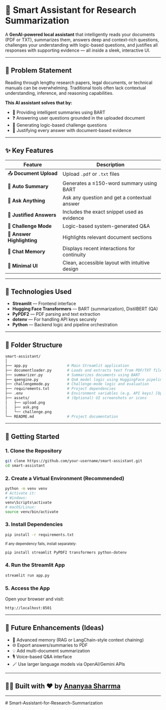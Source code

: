 # 🧠 Smart Assistant for Research Summarization

A **GenAI-powered local assistant** that intelligently reads your documents (PDF or TXT), summarizes them, answers deep and context-rich questions, challenges your understanding with logic-based questions, and justifies all responses with supporting evidence — all inside a sleek, interactive UI.

---

## 📌 Problem Statement

Reading through lengthy research papers, legal documents, or technical manuals can be overwhelming. Traditional tools often lack contextual understanding, inference, and reasoning capabilities.

**This AI assistant solves that by:**

* 🧾 Providing intelligent summaries using BART
* ❓ Answering user questions grounded in the uploaded document
* 🧠 Generating logic-based challenge questions
* 📎 Justifying every answer with document-based evidence

---

## ✨ Key Features

| Feature                    | Description                                    |
| -------------------------- | ---------------------------------------------- |
| 📤 **Document Upload**     | Upload `.pdf` or `.txt` files                  |
| 🧠 **Auto Summary**        | Generates a ≤150-word summary using BART       |
| 💬 **Ask Anything**        | Ask any question and get a contextual answer   |
| 📎 **Justified Answers**   | Includes the exact snippet used as evidence    |
| 🎯 **Challenge Mode**      | Logic-based system-generated Q\&A              |
| 🔦 **Answer Highlighting** | Highlights relevant document sections          |
| 🧠 **Chat Memory**         | Displays recent interactions for continuity    |
| 🎨 **Minimal UI**          | Clean, accessible layout with intuitive design |

---

## 🧰 Technologies Used

* **Streamlit** — Frontend interface
* **Hugging Face Transformers** — BART (summarization), DistilBERT (QA)
* **PyPDF2** — PDF parsing and text extraction
* **dotenv** — For handling API keys securely
* **Python** — Backend logic and pipeline orchestration

---

## 📂 Folder Structure

```bash
smart-assistant/
│
├── app.py                  # Main Streamlit application
├── documentloader.py       # Loads and extracts text from PDF/TXT files
├── summarizer.py           # Summarizes documents using BART
├── qaengine.py             # QnA model logic using HuggingFace pipeline
├── challengemode.py        # Challenge-mode logic and evaluation
├── requirements.txt        # Project dependencies
├── .env                    # Environment variables (e.g. API keys) [Optional]
├── assets/                 # (Optional) UI screenshots or icons
│   ├── upload.png
│   ├── ask.png
│   └── challenge.png
└── README.md               # Project documentation
```

---

## 🚀 Getting Started

### 1. Clone the Repository

```bash
git clone https://github.com/your-username/smart-assistant.git
cd smart-assistant
```

### 2. Create a Virtual Environment (Recommended)

```bash
python -m venv venv
# Activate it:
# Windows:
venv\Scripts\activate
# macOS/Linux:
source venv/bin/activate
```

### 3. Install Dependencies

```bash
pip install -r requirements.txt
```

<sub>If any dependency fails, install separately:</sub>

```bash
pip install streamlit PyPDF2 transformers python-dotenv
```

### 4. Run the Streamlit App

```bash
streamlit run app.py
```

### 5. Access the App

Open your browser and visit:

```
http://localhost:8501
```

---

## 🔧 Future Enhancements (Ideas)

* 🧠 Advanced memory (RAG or LangChain-style context chaining)
* 🌐 Export answers/summaries to PDF
* 💡 Add multi-document summarization
* 🎙️ Voice-based Q\&A interface
* 🪄 Use larger language models via OpenAI/Gemini APIs

---

## 👩‍💻 Built with ❤️ by [Ananyaa Sharrma](mailto:ananyaa00051@gmail.com)

---

#   S m a r t - A s s i s t a n t - f o r - R e s e a r c h - S u m m a r i z a t i o n  
 